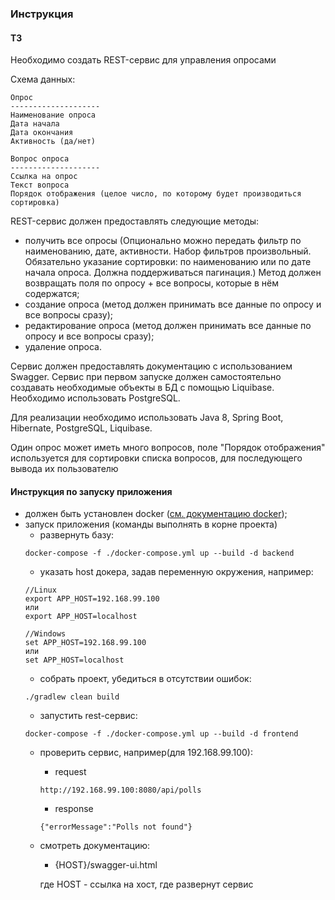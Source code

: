 ### Инструкция

#### ТЗ
Необходимо создать REST-сервис для управления опросами

Схема данных:
```
Опрос
--------------------
Наименование опроса
Дата начала
Дата окончания
Активность (да/нет)
```

```
Вопрос опроса
--------------------
Ссылка на опрос
Текст вопроса
Порядок отображения (целое число, по которому будет производиться сортировка)
```

REST-сервис должен предоставлять следующие методы:
- получить все опросы (Опционально можно передать фильтр по наименованию, дате, активности. Набор фильтров произвольный. Обязательно указание сортировки: по наименованию или по дате начала опроса. Должна поддерживаться пагинация.) Метод должен возвращать поля по опросу + все вопросы, которые в нём содержатся;
- создание опроса (метод должен принимать все данные по опросу и все вопросы сразу);
- редактирование опроса (метод должен принимать все данные по опросу и все вопросы сразу);
- удаление опроса.

Сервис должен предоставлять документацию с использованием Swagger.
Сервис при первом запуске должен самостоятельно создавать необходимые объекты в БД с помощью Liquibase.
Необходимо использовать PostgreSQL.

Для реализации необходимо использовать Java 8, Spring Boot, Hibernate, PostgreSQL, Liquibase.

Один опрос может иметь много вопросов, поле  "Порядок отображения" используется для сортировки списка вопросов, для последующего вывода их пользователю

#### Инструкция по запуску приложения
- должен быть установлен docker ([см. документацию docker](docs.docker.com));
- запуск приложения (команды выполнять в корне проекта)
    - развернуть базу: 
    ```
    docker-compose -f ./docker-compose.yml up --build -d backend
    ```
    - указать host докера, задав переменную окружения, например:
    ```
    //Linux
    export APP_HOST=192.168.99.100
    или 
    export APP_HOST=localhost
    
    //Windows
    set APP_HOST=192.168.99.100
    или
    set APP_HOST=localhost
    ```
    - собрать проект, убедиться в отсутствии ошибок:
    ```
    ./gradlew clean build
    ``` 
    - запустить rest-сервис:
    ```
    docker-compose -f ./docker-compose.yml up --build -d frontend
    ```
    - проверить сервис, например(для 192.168.99.100):
        - request
        ```
        http://192.168.99.100:8080/api/polls
        ```
        - response
        ```
        {"errorMessage":"Polls not found"}
        ```
    - смотреть документацию: 
        - {HOST}/swagger-ui.html
        
        где HOST - ссылка на хост, где развернут сервис 
